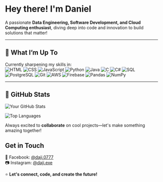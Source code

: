 # Hey there! I'm Daniel    

A passionate **Data Engineering, Software Development, and Cloud Computing enthusiast**, diving deep into code and innovation to build solutions that matter!  

---

## 🌟 **What I’m Up To**  
Currently sharpening my skills in:  
![HTML](https://img.shields.io/badge/HTML-E34F26?style=for-the-badge&logo=html5&logoColor=white)  ![CSS](https://img.shields.io/badge/CSS-1572B6?style=for-the-badge&logo=css3&logoColor=white)  ![JavaScript](https://img.shields.io/badge/JavaScript-F7DF1E?style=for-the-badge&logo=javascript&logoColor=black)  ![Python](https://img.shields.io/badge/Python-3776AB?style=for-the-badge&logo=python&logoColor=white)  ![Java](https://img.shields.io/badge/Java-007396?style=for-the-badge&logo=java&logoColor=white)  ![C](https://img.shields.io/badge/C-A8B9CC?style=for-the-badge&logo=c&logoColor=black)  ![C#](https://img.shields.io/badge/C%23-239120?style=for-the-badge&logo=c-sharp&logoColor=white)  ![SQL](https://img.shields.io/badge/SQL-003B57?style=for-the-badge&logo=postgresql&logoColor=white)  ![PostgreSQL](https://img.shields.io/badge/PostgreSQL-336791?style=for-the-badge&logo=postgresql&logoColor=white)  ![Git](https://img.shields.io/badge/Git-F05032?style=for-the-badge&logo=git&logoColor=white)  ![AWS](https://img.shields.io/badge/AWS-232F3E?style=for-the-badge&logo=amazon-aws&logoColor=white)  ![Firebase](https://img.shields.io/badge/Firebase-FFCA28?style=for-the-badge&logo=firebase&logoColor=black)  ![Pandas](https://img.shields.io/badge/Pandas-150458?style=for-the-badge&logo=pandas&logoColor=white)  ![NumPy](https://img.shields.io/badge/NumPy-013243?style=for-the-badge&logo=numpy&logoColor=white)

---
## 🌟 **GitHub Stats**  

![Your GitHub Stats](https://github-readme-stats.vercel.app/api?username=DanielHC16&show_icons=true&hide_title=true&count_private=true&hide=prs&theme=radical)

![Top Languages](https://github-readme-stats.vercel.app/api/top-langs/?username=DanielHC16&layout=compact&theme=radical)

  
Always excited to **collaborate** on cool projects—let's make something amazing together!

## **Get in Touch**  
📘 Facebook: [@daji.0777](https://facebook.com/daji.0777)  
📷 Instagram: [@daji.exe](https://instagram.com/daji.exe)  

⭐ **Let's connect, code, and create the future!**  
